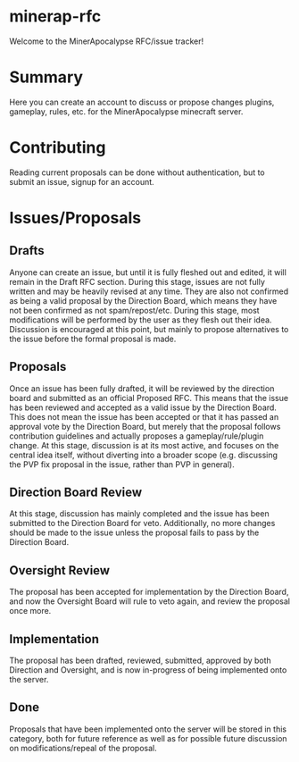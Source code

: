 minerap-rfc
===========

Welcome to the MinerApocalypse RFC/issue tracker!

# Summary
Here you can create an account to discuss or propose changes plugins, gameplay, rules, etc. for the MinerApocalypse minecraft server.

# Contributing
Reading current proposals can be done without authentication, but to submit an issue, signup for an account.

# Issues/Proposals
## Drafts
Anyone can create an issue, but until it is fully fleshed out and edited, it will remain in the Draft RFC section.
During this stage, issues are not fully written and may be heavily revised at any time.
They are also not confirmed as being a valid proposal by the Direction Board, which means they have not been confirmed as not spam/repost/etc.
During this stage, most modifications will be performed by the user as they flesh out their idea.
Discussion is encouraged at this point, but mainly to propose alternatives to the issue before the formal proposal is made.

## Proposals
Once an issue has been fully drafted, it will be reviewed by the direction board and submitted as an official Proposed RFC.
This means that the issue has been reviewed and accepted as a valid issue by the Direction Board.
This does not mean the issue has been accepted or that it has passed an approval vote by the Direction Board, but merely that the proposal follows contribution guidelines and actually proposes a gameplay/rule/plugin change.
At this stage, discussion is at its most active, and focuses on the central idea itself, without diverting into a broader scope (e.g. discussing the PVP fix proposal in the issue, rather than PVP in general).

## Direction Board Review
At this stage, discussion has mainly completed and the issue has been submitted to the Direction Board for veto. Additionally, no more changes should be made to the issue unless the proposal fails to pass by the Direction Board.

## Oversight Review
The proposal has been accepted for implementation by the Direction Board, and now the Oversight Board will rule to veto again, and review the proposal once more.

## Implementation
The proposal has been drafted, reviewed, submitted, approved by both Direction and Oversight, and is now in-progress of being implemented onto the server.

## Done
Proposals that have been implemented onto the server will be stored in this category, both for future reference as well as for possible future discussion on modifications/repeal of the proposal.
